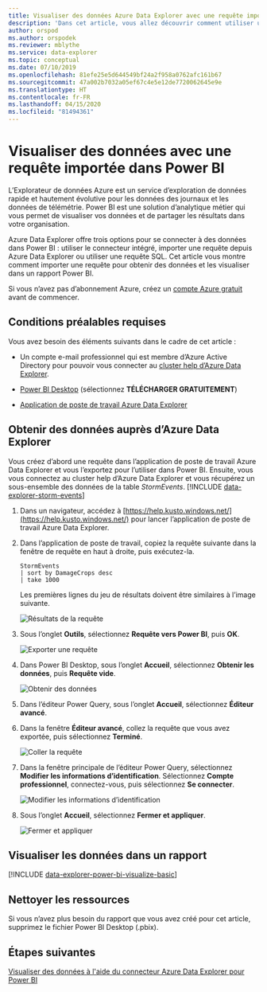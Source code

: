 ```yaml
---
title: Visualiser des données Azure Data Explorer avec une requête importée Power BI
description: 'Dans cet article, vous allez découvrir comment utiliser une des trois options de visualisation des données dans Power BI : l’importation d’une requête depuis Azure Data Explorer.'
author: orspod
ms.author: orspodek
ms.reviewer: mblythe
ms.service: data-explorer
ms.topic: conceptual
ms.date: 07/10/2019
ms.openlocfilehash: 81efe25e5d644549bf24a2f958a0762afc161b67
ms.sourcegitcommit: 47a002b7032a05ef67c4e5e12de7720062645e9e
ms.translationtype: HT
ms.contentlocale: fr-FR
ms.lasthandoff: 04/15/2020
ms.locfileid: "81494361"
---
```

# <a name="visualize-data-using-a-query-imported-into-power-bi"></a>Visualiser des données avec une requête importée dans Power BI

L’Explorateur de données Azure est un service d’exploration de données rapide et hautement évolutive pour les données des journaux et les données de télémétrie. Power BI est une solution d’analytique métier qui vous permet de visualiser vos données et de partager les résultats dans votre organisation.

Azure Data Explorer offre trois options pour se connecter à des données dans Power BI : utiliser le connecteur intégré, importer une requête depuis Azure Data Explorer ou utiliser une requête SQL. Cet article vous montre comment importer une requête pour obtenir des données et les visualiser dans un rapport Power BI.

Si vous n’avez pas d’abonnement Azure, créez un [compte Azure gratuit](https://azure.microsoft.com/free/) avant de commencer.

## <a name="prerequisites"></a>Conditions préalables requises

Vous avez besoin des éléments suivants dans le cadre de cet article :

* Un compte e-mail professionnel qui est membre d’Azure Active Directory pour pouvoir vous connecter au [cluster help d’Azure Data Explorer](https://dataexplorer.azure.com/clusters/help/databases/samples).

* [Power BI Desktop](https://powerbi.microsoft.com/get-started/) (sélectionnez **TÉLÉCHARGER GRATUITEMENT**)

* [Application de poste de travail Azure Data Explorer](kusto/tools/kusto-explorer.md)

## <a name="get-data-from-azure-data-explorer"></a>Obtenir des données auprès d’Azure Data Explorer

Vous créez d’abord une requête dans l’application de poste de travail Azure Data Explorer et vous l’exportez pour l’utiliser dans Power BI. Ensuite, vous vous connectez au cluster help d’Azure Data Explorer et vous récupérez un sous-ensemble des données de la table *StormEvents*. [!INCLUDE [data-explorer-storm-events](includes/data-explorer-storm-events.md)]

1. Dans un navigateur, accédez à [https://help.kusto.windows.net/](https://help.kusto.windows.net/) pour lancer l’application de poste de travail Azure Data Explorer.

1. Dans l’application de poste de travail, copiez la requête suivante dans la fenêtre de requête en haut à droite, puis exécutez-la.

    ```Kusto
    StormEvents
    | sort by DamageCrops desc
    | take 1000
    ```

    Les premières lignes du jeu de résultats doivent être similaires à l’image suivante.

    ![Résultats de la requête](media/power-bi-imported-query/query-results.png)

1. Sous l’onglet **Outils**, sélectionnez **Requête vers Power BI**, puis **OK**.

    ![Exporter une requête](media/power-bi-imported-query/export-query.png)

1. Dans Power BI Desktop, sous l’onglet **Accueil**, sélectionnez **Obtenir les données**, puis **Requête vide**.

    ![Obtenir des données](media/power-bi-imported-query/get-data.png)

1. Dans l’éditeur Power Query, sous l’onglet **Accueil**, sélectionnez **Éditeur avancé**.

1. Dans la fenêtre **Éditeur avancé**, collez la requête que vous avez exportée, puis sélectionnez **Terminé**.

    ![Coller la requête](media/power-bi-imported-query/paste-query.png)

1. Dans la fenêtre principale de l’éditeur Power Query, sélectionnez **Modifier les informations d’identification**. Sélectionnez **Compte professionnel**, connectez-vous, puis sélectionnez **Se connecter**.

    ![Modifier les informations d’identification](media/power-bi-imported-query/edit-credentials.png)

1. Sous l’onglet **Accueil**, sélectionnez **Fermer et appliquer**.

    ![Fermer et appliquer](media/power-bi-imported-query/close-apply.png)

## <a name="visualize-data-in-a-report"></a>Visualiser les données dans un rapport

[!INCLUDE [data-explorer-power-bi-visualize-basic](includes/data-explorer-power-bi-visualize-basic.md)]

## <a name="clean-up-resources"></a>Nettoyer les ressources

Si vous n’avez plus besoin du rapport que vous avez créé pour cet article, supprimez le fichier Power BI Desktop (.pbix).

## <a name="next-steps"></a>Étapes suivantes

[Visualiser des données à l'aide du connecteur Azure Data Explorer pour Power BI](power-bi-connector.md)